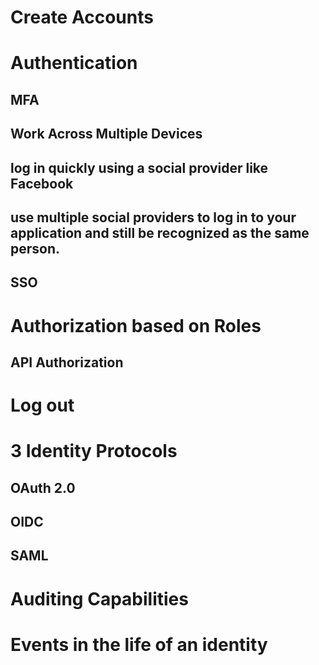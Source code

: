 # Create Accounts

# Authentication

## MFA

## Work Across Multiple Devices

## log in quickly using a social provider like Facebook

## use multiple social providers to log in to your application and still be recognized as the same person.

## SSO

# Authorization based on Roles

## API Authorization

# Log out

# 3 Identity Protocols

## OAuth 2.0

## OIDC

## SAML

# Auditing Capabilities

# Events in the life of an identity
